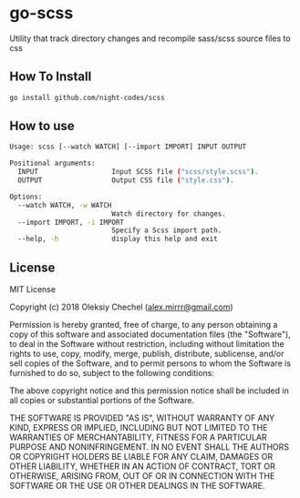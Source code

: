 # go-scss
Utility that track directory changes and recompile sass/scss source files to css

## How To Install   
```bash
go install github.com/night-codes/scss
```

## How to use

```bash  
Usage: scss [--watch WATCH] [--import IMPORT] INPUT OUTPUT

Positional arguments:
  INPUT                  Input SCSS file ("scss/style.scss").
  OUTPUT                 Output CSS file ("style.css").

Options:
  --watch WATCH, -w WATCH
                         Watch directory for changes.
  --import IMPORT, -i IMPORT
                         Specify a Scss import path.
  --help, -h             display this help and exit
```

## License

MIT License

Copyright (c) 2018 Oleksiy Chechel (alex.mirrr@gmail.com)   

Permission is hereby granted, free of charge, to any person obtaining a copy
of this software and associated documentation files (the "Software"), to deal
in the Software without restriction, including without limitation the rights
to use, copy, modify, merge, publish, distribute, sublicense, and/or sell
copies of the Software, and to permit persons to whom the Software is
furnished to do so, subject to the following conditions:

The above copyright notice and this permission notice shall be included in all
copies or substantial portions of the Software.

THE SOFTWARE IS PROVIDED "AS IS", WITHOUT WARRANTY OF ANY KIND, EXPRESS OR
IMPLIED, INCLUDING BUT NOT LIMITED TO THE WARRANTIES OF MERCHANTABILITY,
FITNESS FOR A PARTICULAR PURPOSE AND NONINFRINGEMENT. IN NO EVENT SHALL THE
AUTHORS OR COPYRIGHT HOLDERS BE LIABLE FOR ANY CLAIM, DAMAGES OR OTHER
LIABILITY, WHETHER IN AN ACTION OF CONTRACT, TORT OR OTHERWISE, ARISING FROM,
OUT OF OR IN CONNECTION WITH THE SOFTWARE OR THE USE OR OTHER DEALINGS IN THE
SOFTWARE.
